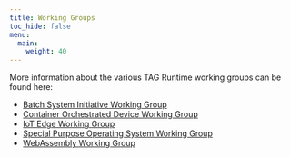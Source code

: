 ```yaml
---
title: Working Groups
toc_hide: false
menu:
  main:
    weight: 40
---
```


More information about the various TAG Runtime working groups can be found
here:

- [Batch System Initiative Working Group](batch.md)
- [Container Orchestrated Device Working Group](COD.md)
- [IoT Edge Working Group](iot.md)
- [Special Purpose Operating System Working Group](spos.md)
- [WebAssembly Working Group](wasm.md)
